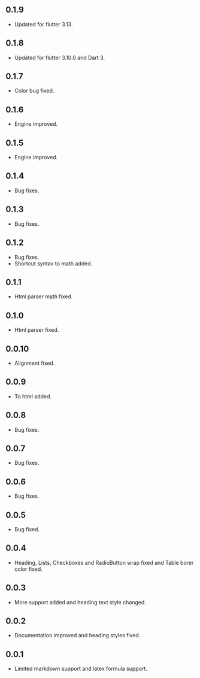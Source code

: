 ## 0.1.9

* Updated for flutter 3.13.

## 0.1.8

* Updated for flutter 3.10.0 and Dart 3.

## 0.1.7

* Color bug fixed.

## 0.1.6

* Engine improved.

## 0.1.5

* Engine improved.

## 0.1.4

* Bug fixes.

## 0.1.3

* Bug fixes.

## 0.1.2

* Bug fixes.
* Shortcut syntax to math added.

## 0.1.1

* Html parser math fixed.

## 0.1.0

* Html parser fixed.

## 0.0.10

* Alignment fixed.

## 0.0.9

* To html added.

## 0.0.8

* Bug fixes.

## 0.0.7

* Bug fixes.

## 0.0.6

* Bug fixes.

## 0.0.5

* Bug fixed.

## 0.0.4

* Heading, Lists, Checkboxes and RadioButton wrap fixed and Table borer color fixed.

## 0.0.3

* More support added and heading text style changed.

## 0.0.2

* Documentation improved and heading styles fixed.

## 0.0.1

* Limited markdown support and latex formula support.
